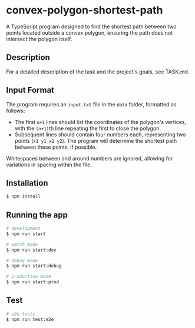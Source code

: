# convex-polygon-shortest-path

A TypeScript program designed to find the shortest path between two points located outside a convex polygon, ensuring the path does not intersect the polygon itself.

## Description

For a detailed description of the task and the project's goals, see TASK.md.

## Input Format

The program requires an `input.txt` file in the `data` folder, formatted as follows:
- The first `n+1` lines should list the coordinates of the polygon's vertices, with the `(n+1)`th line repeating the first to close the polygon.
- Subsequent lines should contain four numbers each, representing two points (`x1 y1 x2 y2`). The program will determine the shortest path between these points, if possible.

Whitespaces between and around numbers are ignored, allowing for variations in spacing within the file.

## Installation

```bash
$ npm install
```

## Running the app

```bash
# development
$ npm run start

# watch mode
$ npm run start:dev

# debug mode
$ npm run start:debug

# production mode
$ npm run start:prod
```

## Test

```bash
# e2e tests
$ npm run test:e2e
```
